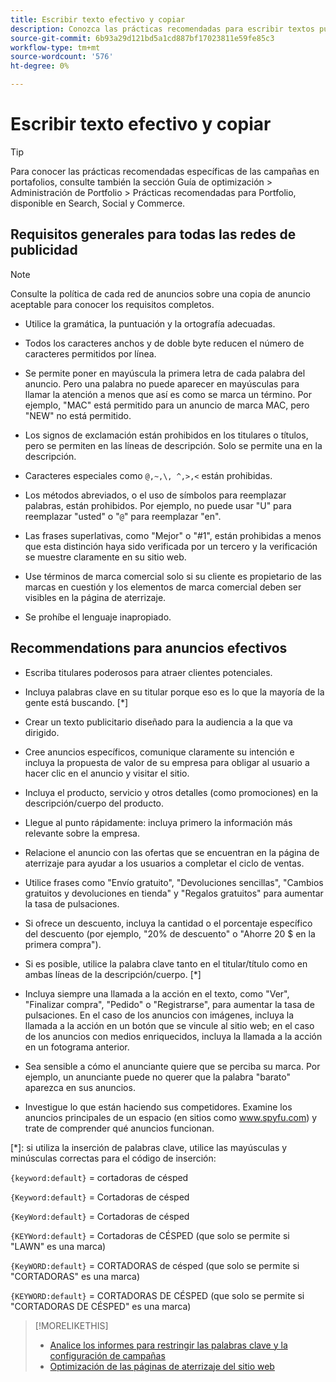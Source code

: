 ```yaml
---
title: Escribir texto efectivo y copiar
description: Conozca las prácticas recomendadas para escribir textos publicitarios eficaces.
source-git-commit: 6b93a29d121bd5a1cd887bf17023811e59fe85c3
workflow-type: tm+mt
source-wordcount: '576'
ht-degree: 0%

---
```


# Escribir texto efectivo y copiar

>[!TIP]
>
>Para conocer las prácticas recomendadas específicas de las campañas en portafolios, consulte también la sección Guía de optimización > Administración de Portfolio > Prácticas recomendadas para Portfolio, disponible en Search, Social y Commerce.<!-- verify convention for referencing Optimization Guide here -->

## Requisitos generales para todas las redes de publicidad

>[!NOTE]
>
>Consulte la política de cada red de anuncios sobre una copia de anuncio aceptable para conocer los requisitos completos.

* Utilice la gramática, la puntuación y la ortografía adecuadas.

* Todos los caracteres anchos y de doble byte reducen el número de caracteres permitidos por línea.

* Se permite poner en mayúscula la primera letra de cada palabra del anuncio. Pero una palabra no puede aparecer en mayúsculas para llamar la atención a menos que así es como se marca un término. Por ejemplo, &quot;MAC&quot; está permitido para un anuncio de marca MAC, pero &quot;NEW&quot; no está permitido.

* Los signos de exclamación están prohibidos en los titulares o títulos, pero se permiten en las líneas de descripción. Solo se permite una en la descripción.

* Caracteres especiales como `@,~,\, ^,>,<` están prohibidas.

* Los métodos abreviados, o el uso de símbolos para reemplazar palabras, están prohibidos. Por ejemplo, no puede usar &quot;U&quot; para reemplazar &quot;usted&quot; o &quot;`@`&quot; para reemplazar &quot;en&quot;.

* Las frases superlativas, como &quot;Mejor&quot; o &quot;#1&quot;, están prohibidas a menos que esta distinción haya sido verificada por un tercero y la verificación se muestre claramente en su sitio web.

* Use términos de marca comercial solo si su cliente es propietario de las marcas en cuestión y los elementos de marca comercial deben ser visibles en la página de aterrizaje.

* Se prohíbe el lenguaje inapropiado.

## Recommendations para anuncios efectivos

* Escriba titulares poderosos para atraer clientes potenciales.

* Incluya palabras clave en su titular porque eso es lo que la mayoría de la gente está buscando. [*]

* Crear un texto publicitario diseñado para la audiencia a la que va dirigido.

* Cree anuncios específicos, comunique claramente su intención e incluya la propuesta de valor de su empresa para obligar al usuario a hacer clic en el anuncio y visitar el sitio.

* Incluya el producto, servicio y otros detalles (como promociones) en la descripción/cuerpo del producto.

* Llegue al punto rápidamente: incluya primero la información más relevante sobre la empresa.

* Relacione el anuncio con las ofertas que se encuentran en la página de aterrizaje para ayudar a los usuarios a completar el ciclo de ventas.

* Utilice frases como &quot;Envío gratuito&quot;, &quot;Devoluciones sencillas&quot;, &quot;Cambios gratuitos y devoluciones en tienda&quot; y &quot;Regalos gratuitos&quot; para aumentar la tasa de pulsaciones.

* Si ofrece un descuento, incluya la cantidad o el porcentaje específico del descuento (por ejemplo, &quot;20% de descuento&quot; o &quot;Ahorre 20 $ en la primera compra&quot;).

* Si es posible, utilice la palabra clave tanto en el titular/título como en ambas líneas de la descripción/cuerpo. [*]

* Incluya siempre una llamada a la acción en el texto, como &quot;Ver&quot;, &quot;Finalizar compra&quot;, &quot;Pedido&quot; o &quot;Registrarse&quot;, para aumentar la tasa de pulsaciones. En el caso de los anuncios con imágenes, incluya la llamada a la acción en un botón que se vincule al sitio web; en el caso de los anuncios con medios enriquecidos, incluya la llamada a la acción en un fotograma anterior.

* Sea sensible a cómo el anunciante quiere que se perciba su marca. Por ejemplo, un anunciante puede no querer que la palabra &quot;barato&quot; aparezca en sus anuncios.

* Investigue lo que están haciendo sus competidores. Examine los anuncios principales de un espacio (en sitios como www.spyfu.com) y trate de comprender qué anuncios funcionan.

[*]: si utiliza la inserción de palabras clave, utilice las mayúsculas y minúsculas correctas para el código de inserción:

`{keyword:default}` = cortadoras de césped

`{Keyword:default}` = Cortadoras de césped

`{KeyWord:default}` = Cortadoras de césped

`{KEYWord:default}` = Cortadoras de CÉSPED (que solo se permite si &quot;LAWN&quot; es una marca)

`{KeyWORD:default}` = CORTADORAS de césped (que solo se permite si &quot;CORTADORAS&quot; es una marca)

`{KEYWORD:default}` = CORTADORAS DE CÉSPED (que solo se permite si &quot;CORTADORAS DE CÉSPED&quot; es una marca)

>[!MORELIKETHIS]
>
>* [Analice los informes para restringir las palabras clave y la configuración de campañas](best-practices-analyze.md)
>* [Optimización de las páginas de aterrizaje del sitio web](best-practices-optimize.md)
